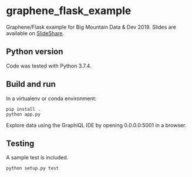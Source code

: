 # graphene_flask_example
Graphene/Flask example for Big Mountain Data & Dev 2019.
Slides are available on [SlideShare](https://www.slideshare.net/AylaKhan1/build-graphql-apis-with-graphene-big-mountain-data-dev-2019-189172776).

## Python version

Code was tested with Python 3.7.4.

## Build and run

In a virtualenv or conda environment:

```
pip install .
python app.py
```

Explore data using the GraphiQL IDE by opening 0.0.0.0:5001 in a browser.

## Testing

A sample test is included.

```
python setup.py test
```
